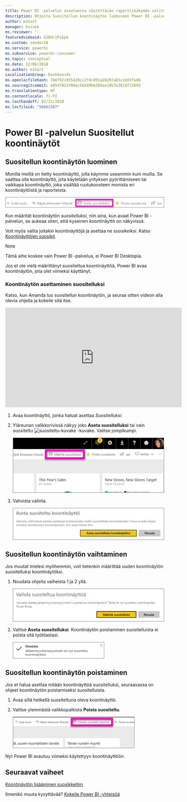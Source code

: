 ```yaml
---
title: Power BI -palvelun avautuessa näytettävän raporttinäkymän valitseminen
description: Ohjeita Suositellun koontinäytön luomiseen Power BI -palvelussa
author: mihart
manager: kvivek
ms.reviewer: ''
featuredvideoid: G26dr2PsEpk
ms.custom: seodec18
ms.service: powerbi
ms.subservice: powerbi-consumer
ms.topic: conceptual
ms.date: 12/06/2018
ms.author: mihart
LocalizationGroup: Dashboards
ms.openlocfilehash: 766f92c855420cc2fdc891a28207ab5c2e03fa06
ms.sourcegitcommit: a054782370dec56d49bb205ee10b7e2018f22693
ms.translationtype: HT
ms.contentlocale: fi-FI
ms.lasthandoff: 02/22/2019
ms.locfileid: "56661587"
---
```

# <a name="featured-dashboards-in-power-bi-service"></a>Power BI -palvelun Suositellut koontinäytöt
## <a name="create-a-featured-dashboard"></a>Suositellun koontinäytön luominen
Monilla meillä on tietty koontinäyttö, jolla käymme useammin kuin muilla.  Se saattaa olla koontinäyttö, jota käytetään yrityksen pyörittämiseen tai vaikkapa koontinäyttö, joka sisältää ruutukoosteen monista eri koontinäytöistä ja raporteista.

![Aseta suositelluksi -kuvake](./media/end-user-featured/power-bi-feature-nav.png)

Kun määrität koontinäytön *suositelluksi*, niin aina, kun avaat Power BI -palvelun, se aukeaa siten, että kyseinen koontinäyttö on näkyvissä.  

Voit myös valita joitakin koontinäyttöjä ja asettaa ne *suosikeiksi*. Katso [Koontinäyttöjen suosikit](end-user-favorite.md).

> [!NOTE] 
>Tämä aihe koskee vain Power BI -palvelua, ei Power BI Desktopia.

Jos et ole vielä määrittänyt suositeltua koontinäyttöä, Power BI avaa koontinäytön, jota olet viimeksi käyttänyt.  

### <a name="to-set-a-dashboard-as-featured"></a>Koontinäytön asettaminen **suositelluksi**
Katso, kun Amanda luo suositellun koontinäytön, ja seuraa sitten videon alla olevia ohjeita ja kokeile sitä itse.

<iframe width="560" height="315" src="https://www.youtube.com/embed/G26dr2PsEpk" frameborder="0" allowfullscreen></iframe>



1. Avaa koontinäyttö, jonka haluat asettaa *Suositelluksi*. 
2. Yläreunan valikkorivissä näkyy joko **Aseta suositelluksi** tai vain suositeltu ![suositeltu-kuvake](./media/end-user-featured/power-bi-featured-icon.png) -kuvake. Valitse jompikumpi.
   
    ![Aseta suositelluksi -kuvake](./media/end-user-featured/power-bi-set-as-featured.png)
3. Vahvista valinta.
   
    ![Aseta suositeltu koontinäyttö](./media/end-user-featured/power-bi-create-featured.png)

## <a name="change-the-featured-dashboard"></a>Suositellun koontinäytön vaihtaminen
Jos muutat mielesi myöhemmin, voit tietenkin määrittää uuden koontinäytön suositelluksi koontinäytöksi.

1. Noudata ohjeita vaiheista 1 ja 2 yllä.
   
    ![Vaihda suositeltua koontinäyttöä -ikkuna](./media/end-user-featured/power-bi-change-feature.png)
2. Valitse **Aseta suositelluksi**. Koontinäytön poistaminen suositelluista ei poista sitä työtilastasi.  
   
    ![onnistumisilmoitus](./media/end-user-featured/power-bi-success.png)

## <a name="remove-the-featured-dashboard"></a>Suositellun koontinäytön poistaminen
Jos et halua asettaa mitään koontinäyttöä suositelluksi, seuraavassa on ohjeet koontinäytön poistamiseksi suositelluista.

1. Avaa sillä hetkellä suositeltuna oleva koontinäyttö.
2. Valitse ylemmästä valikkopalkista **Poista suositeltu**.
   
    ![poista suositeltu](./media/end-user-featured/power-bi-unfeature.png)

Nyt Power BI avautuu viimeksi käytettyyn koontinäyttöön.  

## <a name="next-steps"></a>Seuraavat vaiheet
[Koontinäytön lisääminen suosikkeihin](end-user-favorite.md)

Ilmenikö muuta kysyttävää? [Kokeile Power BI -yhteisöä](http://community.powerbi.com/)

